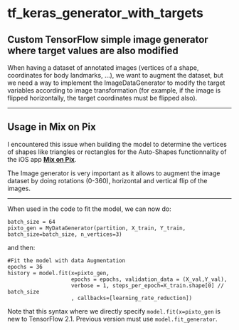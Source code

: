# tf_keras_generator_with_targets
## Custom TensorFlow simple image generator where target values are also modified

When having a dataset of annotated images (vertices of a shape, coordinates for body landmarks, ...), we
want to augment the dataset, but we need a way to implement the ImageDataGenerator to modify the target variables according to image transformation (for example, if the image is flipped horizontally, the target coordinates must be flipped also).

---
## Usage in Mix on Pix
I encountered this issue when building the model to determine the vertices of shapes like triangles or rectangles for the Auto-Shapes functionnality of the iOS app **[Mix on Pix](https://apps.apple.com/us/app/mix-on-pix-text-on-photos/id633281586)**.

The Image generator is very important as it allows to augment the image dataset by doing rotations (0-360), horizontal and vertical flip of the images.

---
When used in the code to fit the model, we can now do:

```
batch_size = 64
pixto_gen = MyDataGenerator(partition, X_train, Y_train, batch_size=batch_size, n_vertices=3)
```

and then:
```
#Fit the model with data Augmentation
epochs = 36 
history = model.fit(x=pixto_gen,
                    epochs = epochs, validation_data = (X_val,Y_val),
                    verbose = 1, steps_per_epoch=X_train.shape[0] // batch_size
                    , callbacks=[learning_rate_reduction])
```                              

Note that this syntax where we directly specify `model.fit(x=pixto_gen` is new to TensorFlow 2.1.
Previous version must use `model.fit_generator`. 